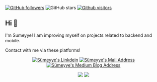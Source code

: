 [![GitHub followers](https://img.shields.io/github/followers/sumeyyekaratekin?style=social)](https://github.com/sumeyyekaratekin?tab=followers)
![GitHub stars](https://img.shields.io/github/stars/sumeyyekaratekin?style=social)
[![Github visitors](https://visitor-badge.glitch.me/badge?page_id=sumeyyekaratekin.visitor-badge)](https://GitHub.com/sumeyyekaratekin/StrapDown.js/stargazers/)


## Hi 👋
I'm Sumeyye! I am improving myself on projects related to backend and mobile.

Contact with me via these platforms! 

<p align="center">
  <a href="https://www.linkedin.com/in/sumeyyekaratekin/" target="_blank" rel="nofollow"><img alt="Sümeyye's Linkdein" src="https://img.shields.io/badge/LinkedIn-0077B5?style=for-the-badge&logo=linkedin&logoColor=white" /></a>
  <a href="mailto:sumeyyekaratekin96@gmail.com" target="_blank" rel="nofollow"><img alt="Sümeyye's Mail Address" src="https://img.shields.io/badge/Gmail-D14836?style=for-the-badge&logo=gmail&logoColor=white" /></a>
   <a href="https://sumeyyekaratekin.medium.com/" target="_blank" rel="nofollow"><img alt="Sümeyye's Medium Blog Address" src="https://img.shields.io/badge/Medium-12100E?style=for-the-badge&logo=medium&logoColor=white" /></a>
</p>

<p align="center">
  <img src="https://github-readme-stats.vercel.app/api?username=sumeyyekaratekin&count_private=true&show_icons=true&theme=tokyonight">
  <img src="https://github-readme-stats.vercel.app/api/top-langs/?username=sumeyyekaratekin&hide=html,python,jupyter notebook&layout=compact&show_icons=true&theme=tokyonight">
</p>



<!--
**sumeyyekaratekin/sumeyyekaratekin** is a ✨ _special_ ✨ repository because its `README.md` (this file) appears on your GitHub profile.

Here are some ideas to get you started:

- 🔭 I’m currently working on ...
- 🌱 I’m currently learning ...
- 👯 I’m looking to collaborate on ...
- 🤔 I’m looking for help with ...
- 💬 Ask me about ...
- 📫 How to reach me: ...
- 😄 Pronouns: ...
- ⚡ Fun fact: ...
-->

